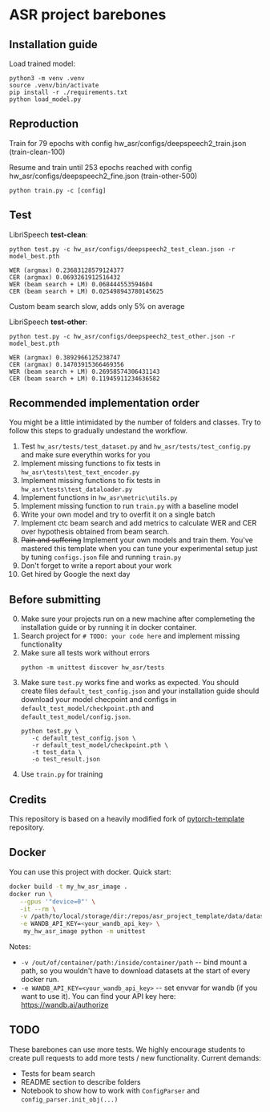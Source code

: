 # ASR project barebones

## Installation guide

Load trained model:
```shell
python3 -m venv .venv
source .venv/bin/activate
pip install -r ./requirements.txt
python load_model.py
```

## Reproduction
Train for 79 epochs with config hw_asr/configs/deepspeech2_train.json (train-clean-100)

Resume and train until 253 epochs reached with config hw_asr/configs/deepspeech2_fine.json (train-other-500)
```
python train.py -c [config]
```

## Test
LibriSpeech __test-clean__:
```
python test.py -c hw_asr/configs/deepspeech2_test_clean.json -r model_best.pth
```

```
WER (argmax) 0.23683128579124377
CER (argmax) 0.0693261912516432
WER (beam search + LM) 0.068444553594604
CER (beam search + LM) 0.025498943780145625
```
Custom beam search slow, adds only 5% on average

LibriSpeech __test-other__:
```
python test.py -c hw_asr/configs/deepspeech2_test_other.json -r model_best.pth
```
```
WER (argmax) 0.3892966125238747
CER (argmax) 0.14703915366469356
WER (beam search + LM) 0.26958574306431143
CER (beam search + LM) 0.11945911234636582
```

## Recommended implementation order

You might be a little intimidated by the number of folders and classes. Try to follow this steps to gradually undestand
the workflow.

1) Test `hw_asr/tests/test_dataset.py`  and `hw_asr/tests/test_config.py` and make sure everythin works for you
2) Implement missing functions to fix tests in  `hw_asr\tests\test_text_encoder.py`
3) Implement missing functions to fix tests in  `hw_asr\tests\test_dataloader.py`
4) Implement functions in `hw_asr\metric\utils.py`
5) Implement missing function to run `train.py` with a baseline model
6) Write your own model and try to overfit it on a single batch
7) Implement ctc beam search and add metrics to calculate WER and CER over hypothesis obtained from beam search.
8) ~~Pain and suffering~~ Implement your own models and train them. You've mastered this template when you can tune your
   experimental setup just by tuning `configs.json` file and running `train.py`
9) Don't forget to write a report about your work
10) Get hired by Google the next day

## Before submitting

0) Make sure your projects run on a new machine after complemeting the installation guide or by 
   running it in docker container.
1) Search project for `# TODO: your code here` and implement missing functionality
2) Make sure all tests work without errors
   ```shell
   python -m unittest discover hw_asr/tests
   ```
3) Make sure `test.py` works fine and works as expected. You should create files `default_test_config.json` and your
   installation guide should download your model checpoint and configs in `default_test_model/checkpoint.pth`
   and `default_test_model/config.json`.
   ```shell
   python test.py \
      -c default_test_config.json \
      -r default_test_model/checkpoint.pth \
      -t test_data \
      -o test_result.json
   ```
4) Use `train.py` for training

## Credits

This repository is based on a heavily modified fork
of [pytorch-template](https://github.com/victoresque/pytorch-template) repository.

## Docker

You can use this project with docker. Quick start:

```bash 
docker build -t my_hw_asr_image . 
docker run \
   --gpus '"device=0"' \
   -it --rm \
   -v /path/to/local/storage/dir:/repos/asr_project_template/data/datasets \
   -e WANDB_API_KEY=<your_wandb_api_key> \
	my_hw_asr_image python -m unittest 
```

Notes:

* `-v /out/of/container/path:/inside/container/path` -- bind mount a path, so you wouldn't have to download datasets at
  the start of every docker run.
* `-e WANDB_API_KEY=<your_wandb_api_key>` -- set envvar for wandb (if you want to use it). You can find your API key
  here: https://wandb.ai/authorize

## TODO

These barebones can use more tests. We highly encourage students to create pull requests to add more tests / new
functionality. Current demands:

* Tests for beam search
* README section to describe folders
* Notebook to show how to work with `ConfigParser` and `config_parser.init_obj(...)`
